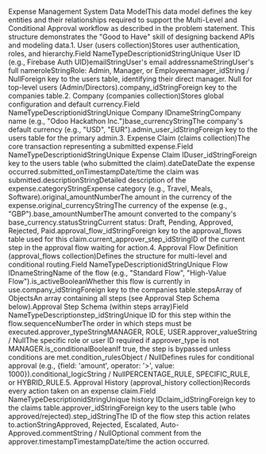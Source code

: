 Expense Management System Data ModelThis data model defines the key entities and their relationships required to support the Multi-Level and Conditional Approval workflow as described in the problem statement. This structure demonstrates the "Good to Have" skill of designing backend APIs and modeling data.1. User (users collection)Stores user authentication, roles, and hierarchy.Field NameTypeDescriptionidStringUnique User ID (e.g., Firebase Auth UID)emailStringUser's email addressnameStringUser's full nameroleStringRole: Admin, Manager, or Employeemanager_idString / NullForeign key to the users table, identifying their direct manager. Null for top-level users (Admin/Directors).company_idStringForeign key to the companies table.2. Company (companies collection)Stores global configuration and default currency.Field NameTypeDescriptionidStringUnique Company IDnameStringCompany name (e.g., "Odoo Hackathon Inc.")base_currencyStringThe company's default currency (e.g., "USD", "EUR").admin_user_idStringForeign key to the users table for the primary admin.3. Expense Claim (claims collection)The core transaction representing a submitted expense.Field NameTypeDescriptionidStringUnique Expense Claim IDuser_idStringForeign key to the users table (who submitted the claim).dateDateDate the expense occurred.submitted_onTimestampDate/time the claim was submitted.descriptionStringDetailed description of the expense.categoryStringExpense category (e.g., Travel, Meals, Software).original_amountNumberThe amount in the currency of the expense.original_currencyStringThe currency of the expense (e.g., "GBP").base_amountNumberThe amount converted to the company's base_currency.statusStringCurrent status: Draft, Pending, Approved, Rejected, Paid.approval_flow_idStringForeign key to the approval_flows table used for this claim.current_approver_step_idStringID of the current step in the approval flow waiting for action.4. Approval Flow Definition (approval_flows collection)Defines the structure for multi-level and conditional routing.Field NameTypeDescriptionidStringUnique Flow IDnameStringName of the flow (e.g., "Standard Flow", "High-Value Flow").is_activeBooleanWhether this flow is currently in use.company_idStringForeign key to the companies table.stepsArray of ObjectsAn array containing all steps (see Approval Step Schema below).Approval Step Schema (within steps array)Field NameTypeDescriptionstep_idStringUnique ID for this step within the flow.sequenceNumberThe order in which steps must be executed.approver_typeStringMANAGER, ROLE, USER.approver_valueString / NullThe specific role or user ID required if approver_type is not MANAGER.is_conditionalBooleanIf true, the step is bypassed unless conditions are met.condition_rulesObject / NullDefines rules for conditional approval (e.g., {field: 'amount', operator: '>', value: 1000}).conditional_logicString / NullPERCENTAGE_RULE, SPECIFIC_RULE, or HYBRID_RULE.5. Approval History (approval_history collection)Records every action taken on an expense claim.Field NameTypeDescriptionidStringUnique history IDclaim_idStringForeign key to the claims table.approver_idStringForeign key to the users table (who approved/rejected).step_idStringThe ID of the flow step this action relates to.actionStringApproved, Rejected, Escalated, Auto-Approved.commentString / NullOptional comment from the approver.timestampTimestampDate/time the action occurred.